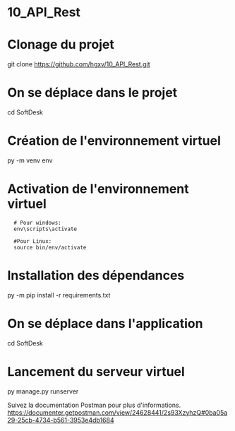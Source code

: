 # 10_API_Rest

# Clonage du projet
git clone https://github.com/hgxv/10_API_Rest.git

# On se déplace dans le projet
cd SoftDesk

# Création de l'environnement virtuel
py -m venv env

# Activation de l'environnement virtuel
      # Pour windows:
      env\scripts\activate
      
      #Pour Linux:
      source bin/env/activate

# Installation des dépendances
py -m pip install -r requirements.txt

# On se déplace dans l'application
cd SoftDesk

# Lancement du serveur virtuel
py manage.py runserver

Suivez la documentation Postman pour plus d'informations.
https://documenter.getpostman.com/view/24628441/2s93XzyhzQ#0ba05a29-25cb-4734-b561-3953e4db1684
